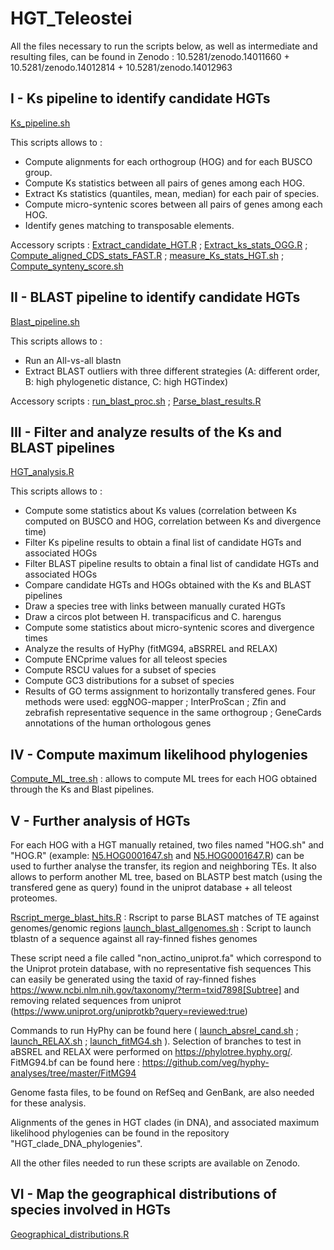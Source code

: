 # HGT_Teleostei

All the files necessary to run the scripts below, as well as intermediate and resulting files, can be found in Zenodo : 10.5281/zenodo.14011660 + 10.5281/zenodo.14012814 + 10.5281/zenodo.14012963

## I - Ks pipeline to identify candidate HGTs

[Ks_pipeline.sh](Ks_pipeline.sh) 

This scripts allows to :
- Compute alignments for each orthogroup (HOG) and for each BUSCO group.
- Compute Ks statistics between all pairs of genes among each HOG.
- Extract Ks statistics (quantiles, mean, median) for each pair of species.
- Compute micro-syntenic scores between all pairs of genes among each HOG.
- Identify genes matching to transposable elements.

Accessory scripts : [Extract_candidate_HGT.R](Extract_candidate_HGT.R) ; [Extract_ks_stats_OGG.R](Extract_ks_stats_OGG.R) ; [Compute_aligned_CDS_stats_FAST.R](Compute_aligned_CDS_stats_FAST.R) ; [measure_Ks_stats_HGT.sh](measure_Ks_stats_HGT.sh) ; [Compute_synteny_score.sh](Compute_synteny_score.sh)


## II - BLAST pipeline to identify candidate HGTs

[Blast_pipeline.sh](Blast_pipeline.sh) 

This scripts allows to :
- Run an All-vs-all blastn
- Extract BLAST outliers with three different strategies (A: different order, B: high phylogenetic distance, C: high HGTindex)

Accessory scripts : [run_blast_proc.sh](run_blast_proc.sh) ; [Parse_blast_results.R](Parse_blast_results.R)


## III - Filter and analyze results of the Ks and BLAST pipelines

[HGT_analysis.R](HGT_analysis.R) 

This scripts allows to :
- Compute some statistics about Ks values (correlation between Ks computed on BUSCO and HOG, correlation between Ks and divergence time)
- Filter Ks pipeline results to obtain a final list of candidate HGTs and associated HOGs
- Filter BLAST pipeline results to obtain a final list of candidate HGTs and associated HOGs
- Compare candidate HGTs and HOGs obtained with the Ks and BLAST pipelines
- Draw a species tree with links between manually curated HGTs
- Draw a circos plot between H. transpacificus and C. harengus
- Compute some statistics about micro-syntenic scores and divergence times
- Analyze the results of HyPhy (fitMG94, aBSRREL and RELAX)
- Compute ENCprime values for all teleost species
- Compute RSCU values for a subset of species
- Compute GC3 distributions for a subset of species
- Results of GO terms assignment to horizontally transfered genes. Four methods were used: eggNOG-mapper ; InterProScan ; Zfin and zebrafish representative sequence in the same orthogroup ; GeneCards annotations of the human orthologous genes


## IV - Compute maximum likelihood phylogenies

[Compute_ML_tree.sh](Compute_ML_tree.sh)  : allows to compute ML trees for each HOG obtained through the Ks and Blast pipelines. 


## V - Further analysis of HGTs

For each HOG with a HGT manually retained, two files named "HOG.sh" and "HOG.R" (example: [N5.HOG0001647.sh](N5.HOG0001647.sh) and [N5.HOG0001647.R](N5.HOG0001647.R)) can be used to further analyse the transfer, its region and neighboring TEs. It also allows to perform another ML tree, based on BLASTP best match (using the transfered gene as query) found in the uniprot database + all teleost proteomes.

[Rscript_merge_blast_hits.R](Rscript_merge_blast_hits.R) : Rscript to parse BLAST matches of TE against genomes/genomic regions
[launch_blast_allgenomes.sh](launch_blast_allgenomes.sh) : Script to launch tblastn of a sequence against all ray-finned fishes genomes 


These script need a file called "non_actino_uniprot.fa" which correspond to the Uniprot protein database, with no representative fish sequences
This can easily be generated using the taxid of ray-finned fishes https://www.ncbi.nlm.nih.gov/taxonomy/?term=txid7898[Subtree] and removing related sequences
from uniprot (https://www.uniprot.org/uniprotkb?query=reviewed:true)

Commands to run HyPhy can be found here ( [launch_absrel_cand.sh](launch_absrel_cand.sh) ; [launch_RELAX.sh](launch_RELAX.sh) ; [launch_fitMG4.sh](launch_fitMG4.sh) ). Selection of branches to test in aBSREL and RELAX were performed on https://phylotree.hyphy.org/.
FitMG94.bf can be found here : https://github.com/veg/hyphy-analyses/tree/master/FitMG94

Genome fasta files, to be found on RefSeq and GenBank, are also needed for these analysis.  


Alignments of the genes in HGT clades (in DNA), and associated maximum likelihood phylogenies can be found in the repository "HGT_clade_DNA_phylogenies".


All the other files needed to run these scripts are available on Zenodo.


## VI - Map the geographical distributions of species involved in HGTs

[Geographical_distributions.R](Geographical_distributions.R) 




